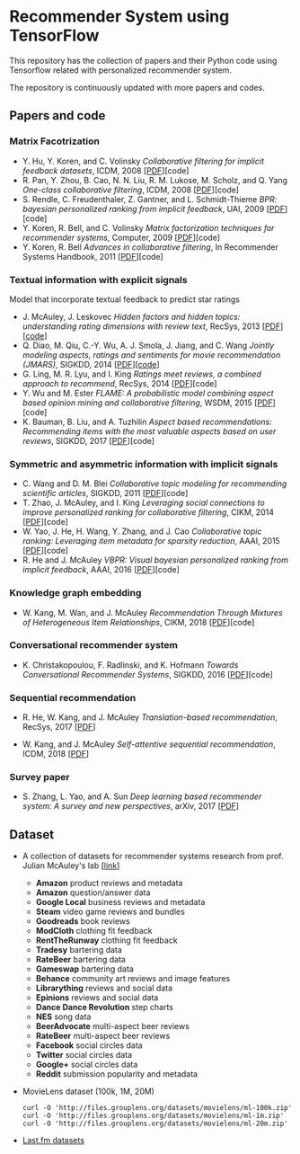 # Recommender System using TensorFlow

This repository has the collection of papers and their Python code using Tensorflow related with personalized recommender system.

The repository is continuously updated with more papers and codes. 

## Papers and code

### Matrix Facotrization
* Y. Hu, Y. Koren, and C. Volinsky *Collaborative filtering for implicit feedback datasets*, ICDM, 2008 [[PDF](http://yifanhu.net/PUB/cf.pdf)][code]
* R. Pan, Y. Zhou, B. Cao, N. N. Liu, R. M. Lukose, M. Scholz, and Q. Yang *One-class collaborative filtering*, ICDM, 2008 [[PDF](http://www.rongpan.net/publications/pan-oneclasscf.pdf)][code]
* S. Rendle, C. Freudenthaler, Z. Gantner, and L. Schmidt-Thieme *BPR: bayesian personalized ranking from implicit feedback*, UAI, 2009 [[PDF](https://arxiv.org/ftp/arxiv/papers/1205/1205.2618.pdf)][code]
* Y. Koren, R. Bell, and C. Volinsky *Matrix factorization techniques for recommender systems*, Computer, 2009 [[PDF](https://datajobs.com/data-science-repo/Recommender-Systems-[Netflix].pdf)][code]
* Y. Koren, R. Bell *Advances in collaborative filtering*, In Recommender Systems Handbook, 2011 [[PDF](http://citeseerx.ist.psu.edu/viewdoc/download?doi=10.1.1.269.6294&rep=rep1&type=pdf)][code]

### Textual information with explicit signals
Model that incorporate textual feedback to predict star ratings
* J. McAuley, J. Leskovec *Hidden factors and hidden topics: understanding rating dimensions with review text*, RecSys, 2013 [[PDF](https://cs.stanford.edu/people/jure/pubs/reviews-recsys13.pdf)][[code](https://github.com/sunhwan-lee/recommender_system/tree/master/models/HFT_model)]
* Q. Diao, M. Qiu, C.-Y. Wu, A. J. Smola, J. Jiang, and C. Wang *Jointly modeling aspects, ratings and sentiments for movie recommendation (JMARS)*, SIGKDD, 2014 [[PDF](https://www.cs.utexas.edu/~cywu/jmars_kdd2014.pdf)][[code](https://github.com/nihalb/JMARS)]
* G. Ling, M. R. Lyu, and I. King *Ratings meet reviews, a combined approach to recommend*, RecSys, 2014 [[PDF](https://dl.acm.org/citation.cfm?id=2645728)][code]
* Y. Wu and M. Ester *FLAME: A probabilistic model combining aspect based opinion mining and collaborative filtering*, WSDM, 2015 [[PDF](https://dl.acm.org/citation.cfm?id=2685291)][code]
* K. Bauman, B. Liu, and A. Tuzhilin *Aspect based recommendations: Recommending items with the most valuable aspects based on user reviews*, SIGKDD, 2017 [[PDF](https://dl.acm.org/citation.cfm?id=3098170)][code]

### Symmetric and asymmetric information with implicit signals
* C. Wang and D. M. Blei *Collaborative topic modeling for recommending scientific articles*, SIGKDD, 2011 [[PDF](http://www.cs.columbia.edu/~blei/papers/WangBlei2011.pdf)][code]
* T. Zhao, J. McAuley, and I. King *Leveraging social connections to improve personalized ranking for collaborative filtering*, CIKM, 2014 [[PDF](https://cseweb.ucsd.edu/~jmcauley/pdfs/cikm14.pdf)][code]
* W. Yao, J. He, H. Wang, Y. Zhang, and J. Cao *Collaborative topic ranking: Leveraging item metadata for sparsity reduction*, AAAI, 2015 [[PDF](https://www.aaai.org/ocs/index.php/AAAI/AAAI15/paper/view/9288/9269)][code]
* R. He and J. McAuley *VBPR: Visual bayesian personalized ranking from implicit feedback*, AAAI, 2016 [[PDF](https://cseweb.ucsd.edu/~jmcauley/pdfs/aaai16.pdf)][code]

### Knowledge graph embedding
* W. Kang, M. Wan, and J. McAuley *Recommendation Through Mixtures of Heterogeneous Item Relationships*, CIKM, 2018 [[PDF](https://arxiv.org/pdf/1808.10031.pdf)][code]

### Conversational recommender system
* K. Christakopoulou, F. Radlinski, and K. Hofmann *Towards Conversational Recommender Systems*, SIGKDD, 2016 [[PDF](https://www.kdd.org/kdd2016/papers/files/rfp0063-christakopoulouA.pdf)][code]

### Sequential recommendation
* R. He, W. Kang, and J. McAuley *Translation-based recommendation*, RecSys, 2017 [[PDF](https://cseweb.ucsd.edu/~jmcauley/pdfs/recsys17.pdf)]

* W. Kang, and J. McAuley *Self-attentive sequential recommendation*, ICDM, 2018 [[PDF](https://cseweb.ucsd.edu/~jmcauley/pdfs/icdm18.pdf)]

### Survey paper
* S. Zhang, L. Yao, and A. Sun *Deep learning based recommender system: A survey and new perspectives*, arXiv, 2017 [[PDF](https://arxiv.org/abs/1707.07435)]

## Dataset

* A collection of datasets for recommender systems research from prof. Julian McAuley's lab [[link](https://cseweb.ucsd.edu/~jmcauley/datasets.html)]
  * **Amazon** product reviews and metadata
  * **Amazon** question/answer data
  * **Google Local** business reviews and metadata
  * **Steam** video game reviews and bundles
  * **Goodreads** book reviews
  * **ModCloth** clothing fit feedback
  * **RentTheRunway** clothing fit feedback
  * **Tradesy** bartering data
  * **RateBeer** bartering data
  * **Gameswap** bartering data
  * **Behance** community art reviews and image features
  * **Librarything** reviews and social data
  * **Epinions** reviews and social data
  * **Dance Dance Revolution** step charts
  * **NES** song data
  * **BeerAdvocate** multi-aspect beer reviews
  * **RateBeer** multi-aspect beer reviews
  * **Facebook** social circles data
  * **Twitter** social circles data
  * **Google+** social circles data
  * **Reddit** submission popularity and metadata

* MovieLens dataset (100k, 1M, 20M)
  ```
  curl -O 'http://files.grouplens.org/datasets/movielens/ml-100k.zip'
  curl -O 'http://files.grouplens.org/datasets/movielens/ml-1m.zip'
  curl -O 'http://files.grouplens.org/datasets/movielens/ml-20m.zip'
  ```

* [Last.fm datasets](https://www.dtic.upf.edu/~ocelma/MusicRecommendationDataset/)